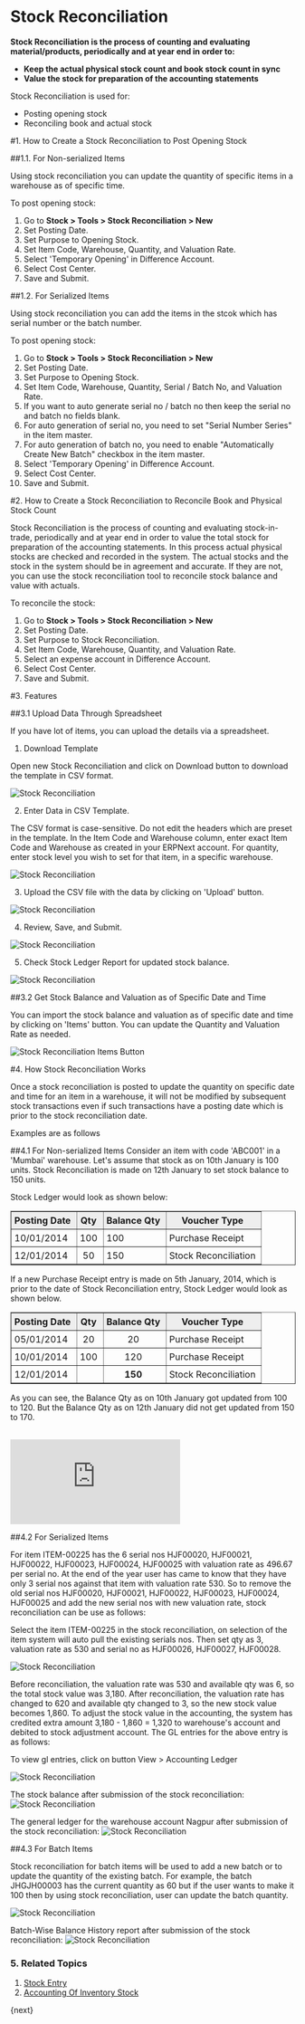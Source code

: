 <!-- add-breadcrumbs -->
# Stock Reconciliation

**Stock Reconciliation is the process of counting and evaluating material/products, periodically and at year end in order to:**

* **Keep the actual physical stock count and book stock count in sync**
* **Value the stock for preparation of the accounting statements**

Stock Reconciliation is used for:

* Posting opening stock
* Reconciling book and actual stock

#1. How to Create a Stock Reconciliation to Post Opening Stock

##1.1. For Non-serialized Items

Using stock reconciliation you can update the quantity of specific items in a warehouse as of specific time.

To post opening stock:

1. Go to **Stock > Tools > Stock Reconciliation > New**
1. Set Posting Date.
1. Set Purpose to Opening Stock.
1. Set Item Code, Warehouse, Quantity, and Valuation Rate.
1. Select 'Temporary Opening' in Difference Account.
1. Select Cost Center.
1. Save and Submit.

##1.2. For Serialized Items

Using stock reconciliation you can add the items in the stcok which has serial number or the batch number.

To post opening stock:

1. Go to **Stock > Tools > Stock Reconciliation > New**
1. Set Posting Date.
1. Set Purpose to Opening Stock.
1. Set Item Code, Warehouse, Quantity, Serial / Batch No, and Valuation Rate.
1. If you want to auto generate serial no / batch no then keep the serial no and batch no fields blank.
1. For auto generation of serial no, you need to set "Serial Number Series" in the item master.
1. For auto generation of batch no, you need to enable "Automatically Create New Batch" checkbox in the item master.
1. Select 'Temporary Opening' in Difference Account.
1. Select Cost Center.
1. Save and Submit.


#2. How to Create a Stock Reconciliation to Reconcile Book and Physical Stock Count

Stock Reconciliation is the process of counting and evaluating stock-in-trade, periodically and at year end in order to value the total stock for preparation of the accounting statements. In this process actual physical stocks are checked and recorded in the system. The actual stocks and the stock in the system should be in agreement and accurate. If they are not, you can use the stock reconciliation tool to reconcile stock balance and value with actuals.

To reconcile the stock:

1. Go to **Stock > Tools > Stock Reconciliation > New**
1. Set Posting Date.
1. Set Purpose to Stock Reconciliation.
1. Set Item Code, Warehouse, Quantity, and Valuation Rate.
1. Select an expense account in Difference Account.
1. Select Cost Center.
1. Save and Submit.

#3. Features

##3.1 Upload Data Through Spreadsheet

If you have lot of items, you can upload the details via a spreadsheet.

1. Download Template

  Open new Stock Reconciliation and click on Download button to download the template in CSV format.

  <img class="screenshot" alt="Stock Reconciliation" src="{{docs_base_url}}/assets/img/stock/stock-recon-1.png">

2. Enter Data in CSV Template.

  The CSV format is case-sensitive. Do not edit the headers which are preset in the template. In the Item Code and Warehouse column, enter exact Item Code and Warehouse as created in your ERPNext account. For quantity, enter stock level you wish to set for that item, in a specific warehouse.

  <img class="screenshot" alt="Stock Reconciliation" src="{{docs_base_url}}/assets/img/stock/stock-reco-data.png">


3. Upload the CSV file with the data by clicking on 'Upload' button.

  <img class="screenshot" alt="Stock Reconciliation" src="{{docs_base_url}}/assets/img/stock/stock-recon-2.png">


4. Review, Save, and Submit.

  <img class="screenshot" alt="Stock Reconciliation" src="{{docs_base_url}}/assets/img/stock/stock-reco-upload.gif">

5. Check Stock Ledger Report for updated stock balance.

  <img class="screenshot" alt="Stock Reconciliation" src="{{docs_base_url}}/assets/img/stock/stock-reco-ledger.png">

##3.2 Get Stock Balance and Valuation as of Specific Date and Time

You can import the stock balance and valuation as of specific date and time by clicking on 'Items' button. You can update the Quantity and Valuation Rate as needed.

<img class="screenshot" alt="Stock Reconciliation Items Button" src="{{docs_base_url}}/assets/img/stock/stock_reconciliation_items_button.gif">

#4. How Stock Reconciliation Works

Once a stock reconciliation is posted to update the quantity on specific date and time for an item in a warehouse, it will not be modified by subsequent stock transactions even if such transactions have a posting date which is prior to the stock reconciliation date.

Examples are as follows

##4.1 For Non-serialized Items
Consider an item with code 'ABC001' in a 'Mumbai' warehouse.
Let's assume that stock as on 10th January is 100 units.
Stock Reconciliation is made on 12th January to set stock balance to 150 units.

Stock Ledger would look as shown below:
<html>
<style>
    td {
    padding:5px 10px 5px 5px;
    };
    img {
    align:center;
    };
	table, th, td {
    border: 1px solid black;
    border-collapse: collapse;
	}
</style>
 <table border="1" cellspacing="0px">
            <tbody>
                <tr align="center" bgcolor="#EEE">
                    <td><b>Posting Date</b>
                    </td>
                    <td><b>Qty</b>
                    </td>
                    <td><b>Balance Qty</b>
                    </td>
                    <td><b>Voucher Type</b>
                    </td>
                </tr>
                <tr>
                    <td>10/01/2014</td>
                    <td align="center">100</td>
                    <td>100&nbsp;</td>
                    <td>Purchase Receipt</td>
                </tr>
                <tr>
                    <td>12/01/2014</td>
                    <td align="center">50</td>
                    <td>150</td>
                    <td>Stock Reconciliation</td>
                </tr>
            </tbody>
        </table>
</html>

If a new Purchase Receipt entry is made on 5th January, 2014, which is prior to the date of Stock Reconciliation entry, Stock Ledger would look as shown below.
<html>
	<table border="1" cellspacing="0px">
        <tbody>
            <tr align="center" bgcolor="#EEE">
                <td><b>Posting Date</b></td>
                <td><b>Qty</b></td>
                <td><b>Balance Qty</b></td>
                <td><b>Voucher Type</b></td>
            </tr>
            <tr>
                <td>05/01/2014</td>
                <td align="center">20</td>
                <td style="text-align: center;">20</td>
                <td>Purchase Receipt</td>
            </tr>
            <tr>
                <td>10/01/2014</td>
                <td align="center">100</td>
                <td style="text-align: center;">120</td>
                <td>Purchase Receipt</td>
            </tr>
            <tr>
                <td>12/01/2014</td>
                <td align="center"><br></td>
                <td style="text-align: center;"><b>150</b></td>
                <td>Stock Reconciliation<br></td>
            </tr>
        </tbody>
	</table>
</html>

As you can see, the Balance Qty as on 10th January got updated from 100 to 120. But the Balance Qty as on 12th January did not get updated from 150 to 170.

<br>

<div class="embed-container">
	<iframe src="https://www.youtube.com/embed/nlHX0ZZ84Lw" frameborder="0" allow="autoplay; encrypted-media" allowfullscreen>
	</iframe>
</div>

##4.2 For Serialized Items

For item ITEM-00225 has the 6 serial nos HJF00020, HJF00021, HJF00022, HJF00023, HJF00024, HJF00025 with valuation rate as 496.67 per serial no. At the end of the year user has came to know that they have only 3 serial nos against that item with valuation rate 530. So to remove the old serial nos HJF00020, HJF00021, HJF00022, HJF00023, HJF00024, HJF00025 and add the new serial nos with new valuation rate, stock reconciliation can be use as follows:

Select the item ITEM-00225 in the stock reconciliation, on selection of the item system will auto pull the existing serials nos. Then set qty as 3, valuation rate as 530 and serial no as HJF00026, HJF00027, HJF00028.


<img class="screenshot" alt="Stock Reconciliation" src="{{docs_base_url}}/assets/img/setup/stock-recon-for-serialized.png">

Before reconciliation, the valuation rate was 530 and available qty was 6, so the total stock value was 3,180. After reconciliation, the valuation rate has changed to 620 and available qty changed to 3, so the new stock value becomes 1,860. To adjust the stock value in the accounting, the system has credited extra amount 3,180 - 1,860 = 1,320 to warehouse's account and debited to stock adjustment account. The GL entries for the above entry is as follows:

To view gl entries, click on button View > Accounting Ledger

<img class="screenshot" alt="Stock Reconciliation" src="{{docs_base_url}}/assets/img/setup/gl_entry_for_serialized_items.png">

The stock balance after submission of the stock reconciliation:
<img class="screenshot" alt="Stock Reconciliation" src="{{docs_base_url}}/assets/img/setup/stock_balance_after_stock_reco_submission.png">

The general ledger for the warehouse account Nagpur after submission of the stock reconciliation:
<img class="screenshot" alt="Stock Reconciliation" src="{{docs_base_url}}/assets/img/setup/general_ledger_after_stock_reco_submission.png">

##4.3 For Batch Items

Stock reconciliation for batch items will be used to add a new batch or to update the quantity of the existing batch. For example, the batch JHGJH00003 has the current quantity as 60 but if the user wants to make it 100 then by using stock reconciliation, user can update the batch quantity.

<img class="screenshot" alt="Stock Reconciliation" src="{{docs_base_url}}/assets/img/setup/for_batch_item_after_stock_reco_submission.png">

Batch-Wise Balance History report after submission of the stock reconciliation:
<img class="screenshot" alt="Stock Reconciliation" src="{{docs_base_url}}/assets/img/setup/batchwise_balance_history_after_stock_reco_submission.png">

### 5. Related Topics
1. [Stock Entry](/docs/v13/user/manual/en/stock/stock-entry)
1. [Accounting Of Inventory Stock](/docs/v13/user/manual/en/stock/accounting-of-inventory-stock)


{next}
